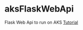 # aksFlaskWebApi
Flask Web Api to run on AKS
[Tutorial](https://apoorvtyagi.tech/containerize-your-web-application-and-deploy-it-on-kubernetes)